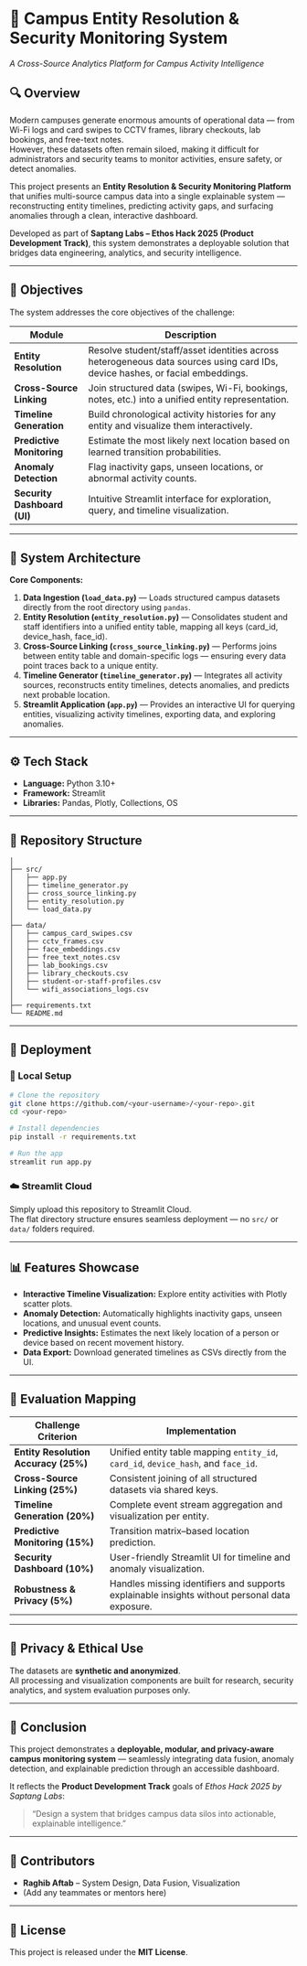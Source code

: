 # 🏫 Campus Entity Resolution & Security Monitoring System
*A Cross-Source Analytics Platform for Campus Activity Intelligence*

## 🔍 Overview
Modern campuses generate enormous amounts of operational data — from Wi-Fi logs and card swipes to CCTV frames, library checkouts, lab bookings, and free-text notes.  
However, these datasets often remain siloed, making it difficult for administrators and security teams to monitor activities, ensure safety, or detect anomalies.

This project presents an **Entity Resolution & Security Monitoring Platform** that unifies multi-source campus data into a single explainable system — reconstructing entity timelines, predicting activity gaps, and surfacing anomalies through a clean, interactive dashboard.

Developed as part of **Saptang Labs – Ethos Hack 2025 (Product Development Track)**, this system demonstrates a deployable solution that bridges data engineering, analytics, and security intelligence.

---

## 🎯 Objectives
The system addresses the core objectives of the challenge:

| Module | Description |
|---------|--------------|
| **Entity Resolution** | Resolve student/staff/asset identities across heterogeneous data sources using card IDs, device hashes, or facial embeddings. |
| **Cross-Source Linking** | Join structured data (swipes, Wi-Fi, bookings, notes, etc.) into a unified entity representation. |
| **Timeline Generation** | Build chronological activity histories for any entity and visualize them interactively. |
| **Predictive Monitoring** | Estimate the most likely next location based on learned transition probabilities. |
| **Anomaly Detection** | Flag inactivity gaps, unseen locations, or abnormal activity counts. |
| **Security Dashboard (UI)** | Intuitive Streamlit interface for exploration, query, and timeline visualization. |

---

## 🧠 System Architecture
**Core Components:**

1. **Data Ingestion (`load_data.py`)** — Loads structured campus datasets directly from the root directory using `pandas`.  
2. **Entity Resolution (`entity_resolution.py`)** — Consolidates student and staff identifiers into a unified entity table, mapping all keys (card_id, device_hash, face_id).  
3. **Cross-Source Linking (`cross_source_linking.py`)** — Performs joins between entity table and domain-specific logs — ensuring every data point traces back to a unique entity.  
4. **Timeline Generator (`timeline_generator.py`)** — Integrates all activity sources, reconstructs entity timelines, detects anomalies, and predicts next probable location.  
5. **Streamlit Application (`app.py`)** — Provides an interactive UI for querying entities, visualizing activity timelines, exporting data, and exploring anomalies.

---

## ⚙️ Tech Stack
- **Language:** Python 3.10+  
- **Framework:** Streamlit  
- **Libraries:** Pandas, Plotly, Collections, OS  

---

## 📂 Repository Structure
```
│
├── src/
│   ├── app.py
│   ├── timeline_generator.py
│   ├── cross_source_linking.py
│   ├── entity_resolution.py
│   └── load_data.py
│
├── data/
│   ├── campus_card_swipes.csv
│   ├── cctv_frames.csv
│   ├── face_embeddings.csv
│   ├── free_text_notes.csv
│   ├── lab_bookings.csv
│   ├── library_checkouts.csv
│   ├── student-or-staff-profiles.csv
│   └── wifi_associations_logs.csv
│
├── requirements.txt
└── README.md

```

---

## 🚀 Deployment
### 🔧 Local Setup
```bash
# Clone the repository
git clone https://github.com/<your-username>/<your-repo>.git
cd <your-repo>

# Install dependencies
pip install -r requirements.txt

# Run the app
streamlit run app.py
```

### ☁️ Streamlit Cloud
Simply upload this repository to Streamlit Cloud.  
The flat directory structure ensures seamless deployment — no `src/` or `data/` folders required.

---

## 📊 Features Showcase
- **Interactive Timeline Visualization:** Explore entity activities with Plotly scatter plots.  
- **Anomaly Detection:** Automatically highlights inactivity gaps, unseen locations, and unusual event counts.  
- **Predictive Insights:** Estimates the next likely location of a person or device based on recent movement history.  
- **Data Export:** Download generated timelines as CSVs directly from the UI.

---

## 🧩 Evaluation Mapping
| Challenge Criterion | Implementation |
|----------------------|----------------|
| **Entity Resolution Accuracy (25%)** | Unified entity table mapping `entity_id`, `card_id`, `device_hash`, and `face_id`. |
| **Cross-Source Linking (25%)** | Consistent joining of all structured datasets via shared keys. |
| **Timeline Generation (20%)** | Complete event stream aggregation and visualization per entity. |
| **Predictive Monitoring (15%)** | Transition matrix–based location prediction. |
| **Security Dashboard (10%)** | User-friendly Streamlit UI for timeline and anomaly visualization. |
| **Robustness & Privacy (5%)** | Handles missing identifiers and supports explainable insights without personal data exposure. |

---

## 🔐 Privacy & Ethical Use
The datasets are **synthetic and anonymized**.  
All processing and visualization components are built for research, security analytics, and system evaluation purposes only.

---

## 🏁 Conclusion
This project demonstrates a **deployable, modular, and privacy-aware campus monitoring system** — seamlessly integrating data fusion, anomaly detection, and explainable prediction through an accessible dashboard.

It reflects the **Product Development Track** goals of *Ethos Hack 2025 by Saptang Labs*:  
> “Design a system that bridges campus data silos into actionable, explainable intelligence.”

---

## 👥 Contributors
- **Raghib Aftab** – System Design, Data Fusion, Visualization  
- (Add any teammates or mentors here)

---

## 🧾 License
This project is released under the **MIT License**.

